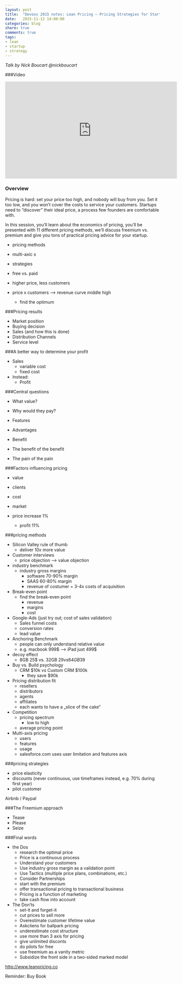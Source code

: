 ```yaml
---
layout: post
title:  "Devoxx 2015 notes: Lean Pricing – Pricing Strategies for Startups"
date:   2015-11-12 14:00:00
categories: blog
share: true
comments: true
tags:
- lean
- startup
- strategy
---
```


*Talk by Nick Boucart
    @nickboucart*

###Video
<iframe width="560" height="315" src="https://www.youtube.com/embed/BJ3iKG6YcbA" frameborder="0" allowfullscreen></iframe>

### Overview
Pricing is hard: set your price too high, and nobody will buy from you. Set it too low, and you won’t cover the costs to service your customers. Startups need to “discover” their ideal price, a process few founders are comfortable with.

In this session, you’ll learn about the economics of pricing, you’ll be presented with 11 different pricing methods, we’ll discuss freemium vs. premium and give you tons of practical pricing advice for your startup.

- pricing methods
- multi-axic s
- strategies
- free vs. paid

- higher price, less customers
- price x customers —> revenue curve middle high
    - find the optimum

###Pricing results
- Market position
- Buying decision
- Sales (and how this is done)
- Distribution Channels
- Service level

###A better way to determine your profit
- Sales
    - variable cost
    - fixed cost
- Instead:
    - Profit

###Central questions
- What value?
- Why would they pay?

- Features
- Advantages
- Benefit
- The benefit of the benefit
- The pain of the pain

###Factors influencing pricing
- value
- clients
- cost
- market

- price increase 1%
    - profit 11%

###pricing methods
- Silicon Valley rule of thumb
    - deliver 10x more value
- Customer interviews
    - price objection —> value objection
- industry benchmark
    - industry gross margins
        - software 70-90% margin
        - SAAS 60-80% margin
        - revenue of costumer = 3-4x costs of acquisition
- Break-even point
    - find the break-even point
        - revenue
        - margins
        - cost
- Google-Ads (just try out; cost of sales validation)
    - Sales funnel costs
    - conversion rates
    - lead value
- Anchoring Benchmark
    - people can only understand relative value
    - e.g. macbook 999$ —> iPad just 499$
- decoy effect
    - 8GB 25$ vs. 32GB $29 vs 64GB 39$
- Buy vs. Build psychology
    - CRM $10k vs Custom CRM $100k
        - they save $90k
- Pricing distribution fit
    - resellers
    - distributors
    - agents
    - affiliates
    - each wants to have a „slice of the cake“
- Competition
    - pricing spectrum
        - low to high
    - average pricing point
- Multi-axis pricing
    - users
    - features
    - usage
    - salesforce.com uses user limitation and features axis

###pricing strategies
- price elasticity
- discounts (never continuous, use timeframes instead, e.g. 70% during first year)
- pilot customer

Airbnb / Paypal

###The Freemium approach
- Tease
- Please
- Seize

###Final words
- the Dos
    - research the optimal price
    - Price is a continuous process
    - Understand your customers
    - Use industry gross margin as a validation point
    - Use Tactics (multiple price plans, combinations, etc.)
    - Consider Partnerships
    - start with the premium
    - offer transactional pricing to transactional business
    - Pricing is a function of marketing
    - take cash flow into account
- The Don’ts
    - set-it and forget-it
    - cut prices to sell more
    - Overestimate customer lifetime value
    - Askcliens for ballpark pricing
    - underestimate cost structure
    - use more than 3 axis for pricing
    - give unlimited disconts
    - do pilots for free
    - use freemium as a vanity metric
    - Subsidize the front side in a two-sided marked model

<http://www.leanpricing.co>

Reminder: Buy Book
